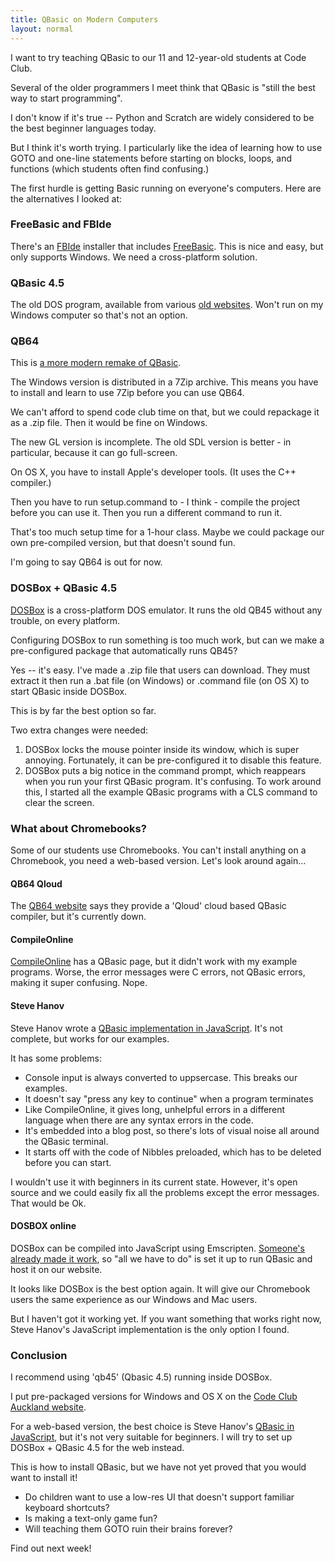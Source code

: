 ```yaml
---
title: QBasic on Modern Computers
layout: normal
---
```


I want to try teaching QBasic to our 11 and 12-year-old students at Code Club.

Several of the older programmers I meet think that QBasic is "still the best way to start programming".

I don't know if it's true -- Python and Scratch are widely considered to be the best beginner languages today.

But I think it's worth trying. I particularly like the idea of learning how to use GOTO and one-line statements before starting on blocks, loops, and functions (which students often find confusing.)

The first hurdle is getting Basic running on everyone's computers. Here are the alternatives I looked at:

### FreeBasic and FBIde

There's an [FBIde](http://fbide.freebasic.net/) installer that includes [FreeBasic](http://www.freebasic.net/). This is nice and easy, but only supports Windows. We need a cross-platform solution.


### QBasic 4.5

The old DOS program, available from various [old websites](http://www.qbasic.net/en/qbasic-downloads/). Won't run on my Windows computer so that's not an option.

### QB64

This is [a more modern remake of QBasic](http://www.qb64.net/).

The Windows version is distributed in a 7Zip archive. This means you have to install and learn to use 7Zip before you can use QB64.

We can't afford to spend code club time on that, but we could repackage it as a .zip file. Then it would be fine on Windows.

The new GL version is incomplete. The old SDL version is better - in particular, because it can go full-screen.

On OS X, you have to install Apple's developer tools. (It uses the C++ compiler.)

Then you have to run setup.command to - I think - compile the project before you can use it. Then you run a different command to run it. 

That's too much setup time for a 1-hour class. Maybe we could package our own pre-compiled version, but that doesn't sound fun.

I'm going to say QB64 is out for now.

### DOSBox + QBasic 4.5

[DOSBox](http://www.dosbox.com/) is a cross-platform DOS emulator. It runs the old QB45 without any trouble, on every platform.

Configuring DOSBox to run something is too much work, but can we make a pre-configured package that automatically runs QB45?

Yes -- it's easy. I've made a .zip file that users can download. They must extract it then run a .bat file (on Windows) or .command file (on OS X) to start QBasic inside DOSBox.

This is by far the best option so far.

Two extra changes were needed:

1. DOSBox locks the mouse pointer inside its window, which is super annoying. Fortunately, it can be pre-configured it to disable this feature.
2. DOSBox puts a big notice in the command prompt, which reappears when you run your first QBasic program. It's confusing. To work around this, I started all the example QBasic programs with a CLS command to clear the screen.

### What about Chromebooks?

Some of our students use Chromebooks. You can't install anything on a Chromebook, you need a web-based version. Let's look around again…

#### QB64 Qloud

The [QB64 website](http://www.qb64.net/) says they provide a 'Qloud' cloud based QBasic compiler, but it's currently down.

#### CompileOnline

[CompileOnline](http://compileonline.com/) has a QBasic page, but it didn't work with my example programs. Worse, the error messages were C errors, not QBasic errors, making it super confusing. Nope.

#### Steve Hanov

Steve Hanov wrote a [QBasic implementation in JavaScript](http://stevehanov.ca/blog/index.php?id=92). It's not complete, but works for our examples.

It has some problems:

* Console input is always converted to uppsercase. This breaks our examples.
* It doesn't say "press any key to continue" when a program terminates
* Like CompileOnline, it gives long, unhelpful errors in a different language when there are any syntax errors in the code.
* It's embedded into a blog post, so there's lots of visual noise all around the QBasic terminal.
* It starts off with the code of Nibbles preloaded, which has to be deleted before you can start.

I wouldn't use it with beginners in its current state. However, it's open source and we could easily fix all the problems except the error messages. That would be Ok.

#### DOSBOX online

DOSBox can be compiled into JavaScript using Emscripten. [Someone's already made it work](https://github.com/dreamlayers/em-dosbox/), so "all we have to do" is set it up to run QBasic and host it on our website.

It looks like DOSBox is the best option again. It will give our Chromebook users the same experience as our Windows and Mac users.

But I haven't got it working yet. If you want something that works right now, Steve Hanov's JavaScript implementation is the only option I found.

### Conclusion

I recommend using 'qb45' (Qbasic 4.5) running inside DOSBox.

I put pre-packaged versions for Windows and OS X on the [Code Club Auckland website](http://codeclubakl.github.io).

For a web-based version, the best choice is Steve Hanov's [QBasic in JavaScript](http://stevehanov.ca/blog/index.php?id=92), but it's not very suitable for beginners. I will try to set up DOSBox + QBasic 4.5 for the web instead.

This is how to install QBasic, but we have not yet proved that you would want to install it!

* Do children want to use a low-res UI that doesn't support familiar keyboard shortcuts?
* Is making a text-only game fun?
* Will teaching them GOTO ruin their brains forever?

Find out next week!